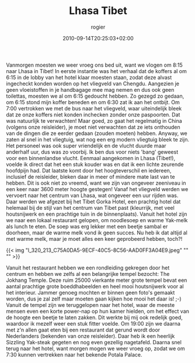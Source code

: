 ﻿---
title: Lhasa Tibet
author: rogier
type: post
date: 2010-09-14T20:25:03+02:00
url: /weblog/2010/09/14/lhasa-tibet/
commentFolder: 2010-09-14-lhasa-tibet
categories:
- Vakantie
tags:
- China
- Lhasa
- tempel
- Tibet
resources:
- src: l_320_213_C75A0DA5-9ECF-40C5-8C56-AAD0FF3A04E9.jpeg

---
Vanmorgen moesten we weer vroeg ons bed uit, want we vlogen om 8:15 naar Lhasa in Tibet! In eerste instantie was het verhaal dat de koffers al om 6:15 in de lobby van het hotel klaar moesten staan, zodat deze alvast ingecheckt konden worden op het vliegveld van Chengdu. Aangezien je geen vloeistoffen in je handbagage mee mag nemen en dus ook geen toilettas, moesten we al om 6:15 gedoucht hebben. Zo gezegd zo gedaan, om 6:15 stond mijn koffer beneden en om 6:30 zat ik aan het ontbijt.
Om 7:00 vertrokken we met de bus naar het vliegveld, waar uiteindelijk bleek dat ze onze koffers niet konden inchecken zonder onze paspoorten. Dat was natuurlijk te verwachten! Maar goed, zo gaat het regelmatig in China (volgens onze reisleider), je moet niet verwachten dat ze iets onthouden van de dingen die ze eerder gedaan (zouden moeten) hebben.
Anyway, we zaten al snel in het vliegtuig, wat nog een erg modern vliegtuig bleek te zijn. Het personeel was ook super vriendelijk en de vlucht duurde maar anderhalf uur, dus was zo voorbij. Ik ben dus voor niets 'bang' geweest voor een binnenlandse vlucht.
Eenmaal aangekomen in Lhasa (Tibet!), voelde ik direct dat het een stuk kouder was en dat ik een lichte zeurende hoofdpijn had. Dat laatste komt door het hoogteverschil en iedereen, inclusief de reisleider, bleken daar in meer of mindere mate last van te hebben. Dit is ook niet zo vreemd, want we zijn van ongeveer zeeniveau in een keer naar 3600 meter hoogte gestegen!
Vanaf het vliegveld werden we vervoert naar het centrum van Lhasa, wat ongeveer een uur rijden was. Daar werden we afgezet bij het Tibet Gorka Hotel, een prachtig hotel dat helemaal bij de stijl van het centrum van Tibet past (kleurrijk, met veel houtsnijwerk en een prachtige tuin in de binnenplaats).
Vanuit het hotel zijn we naar een lokaal restaurant gelopen, om noodlesoep en warme Yak-melk als lunch te eten. De soep was erg lekker met een beetje sambal er doorheen, maar de warme melk vond ik geen succes. Nu heb ik dat altijd al met warme melk, maar je moet alles een keer geprobeerd hebben, toch?!


{{< img "l_320_213_C75A0DA5-9ECF-40C5-8C56-AAD0FF3A04E9.jpeg" ""  "" >}}

Vanuit het restaurant hebben we een rondleiding gekregen door het centrum en hebben we zelfs al een belangrijke tempel bezocht: The Jokhang Temple. Deze ruim 25000 vierkante meter grote tempel bevat een aantal prachtige grote boeddhabeelden en heel mooi houtsnijwerk voor al het interieur. Jammer genoeg mochten er binnen geen foto's gemaakt worden, dus je zal zelf maar moeten gaan kijken hoe mooi het daar is! ;-)
Vanuit de tempel zijn we teruggelopen naar het hotel, waar de meeste mensen even een korte power-nap op hun kamer hielden, om het effect van de hoogte een beetje te laten zakken. Dit werkte bij mij ook redelijk goed, waardoor ik mezelf weer een stuk fitter voelde. Om 19:00 zijn we daarna met z'n allen gaat eten bij een restaurant dat gerund wordt door Nederlanders (bekenden van onze reisleider). Daar heb ik een heerlijk Sizzling Yak-steak gegeten en nog even gezellig nagetafeld. Daarna snel terug naar het hotel, want morgen mogen we weer vroeg op, zodat we om 7:30 kunnen vertrekken naar het bekende Potala Palace.
